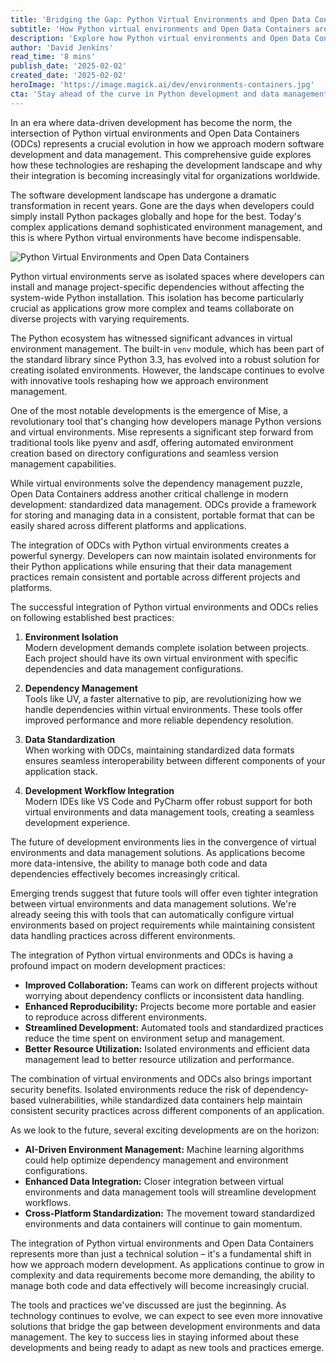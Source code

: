 ```yaml
---
title: 'Bridging the Gap: Python Virtual Environments and Open Data Containers in Modern Development'
subtitle: 'How Python virtual environments and Open Data Containers are reshaping modern software development'
description: 'Explore how Python virtual environments and Open Data Containers are revolutionizing modern software development. Learn about the latest tools, best practices, and future trends in environment management and data handling.'
author: 'David Jenkins'
read_time: '8 mins'
publish_date: '2025-02-02'
created_date: '2025-02-02'
heroImage: 'https://image.magick.ai/dev/environments-containers.jpg'
cta: 'Stay ahead of the curve in Python development and data management. Follow us on LinkedIn for regular updates on the latest tools, best practices, and industry insights that are shaping the future of software development.'
---
```


In an era where data-driven development has become the norm, the intersection of Python virtual environments and Open Data Containers (ODCs) represents a crucial evolution in how we approach modern software development and data management. This comprehensive guide explores how these technologies are reshaping the development landscape and why their integration is becoming increasingly vital for organizations worldwide.

The software development landscape has undergone a dramatic transformation in recent years. Gone are the days when developers could simply install Python packages globally and hope for the best. Today's complex applications demand sophisticated environment management, and this is where Python virtual environments have become indispensable.

![Python Virtual Environments and Open Data Containers](https://i.magick.ai/PIXE/1738515414233_magick_img.webp)

Python virtual environments serve as isolated spaces where developers can install and manage project-specific dependencies without affecting the system-wide Python installation. This isolation has become particularly crucial as applications grow more complex and teams collaborate on diverse projects with varying requirements.

The Python ecosystem has witnessed significant advances in virtual environment management. The built-in `venv` module, which has been part of the standard library since Python 3.3, has evolved into a robust solution for creating isolated environments. However, the landscape continues to evolve with innovative tools reshaping how we approach environment management.

One of the most notable developments is the emergence of Mise, a revolutionary tool that's changing how developers manage Python versions and virtual environments. Mise represents a significant step forward from traditional tools like pyenv and asdf, offering automated environment creation based on directory configurations and seamless version management capabilities.

While virtual environments solve the dependency management puzzle, Open Data Containers address another critical challenge in modern development: standardized data management. ODCs provide a framework for storing and managing data in a consistent, portable format that can be easily shared across different platforms and applications.

The integration of ODCs with Python virtual environments creates a powerful synergy. Developers can now maintain isolated environments for their Python applications while ensuring that their data management practices remain consistent and portable across different projects and platforms.

The successful integration of Python virtual environments and ODCs relies on following established best practices:

1. **Environment Isolation**  
   Modern development demands complete isolation between projects. Each project should have its own virtual environment with specific dependencies and data management configurations.

2. **Dependency Management**  
   Tools like UV, a faster alternative to pip, are revolutionizing how we handle dependencies within virtual environments. These tools offer improved performance and more reliable dependency resolution.

3. **Data Standardization**  
   When working with ODCs, maintaining standardized data formats ensures seamless interoperability between different components of your application stack.

4. **Development Workflow Integration**  
   Modern IDEs like VS Code and PyCharm offer robust support for both virtual environments and data management tools, creating a seamless development experience.

The future of development environments lies in the convergence of virtual environments and data management solutions. As applications become more data-intensive, the ability to manage both code and data dependencies effectively becomes increasingly critical.

Emerging trends suggest that future tools will offer even tighter integration between virtual environments and data management solutions. We're already seeing this with tools that can automatically configure virtual environments based on project requirements while maintaining consistent data handling practices across different environments.

The integration of Python virtual environments and ODCs is having a profound impact on modern development practices:

- **Improved Collaboration:** Teams can work on different projects without worrying about dependency conflicts or inconsistent data handling.
- **Enhanced Reproducibility:** Projects become more portable and easier to reproduce across different environments.
- **Streamlined Development:** Automated tools and standardized practices reduce the time spent on environment setup and management.
- **Better Resource Utilization:** Isolated environments and efficient data management lead to better resource utilization and performance.

The combination of virtual environments and ODCs also brings important security benefits. Isolated environments reduce the risk of dependency-based vulnerabilities, while standardized data containers help maintain consistent security practices across different components of an application.

As we look to the future, several exciting developments are on the horizon:

- **AI-Driven Environment Management:** Machine learning algorithms could help optimize dependency management and environment configurations.
- **Enhanced Data Integration:** Closer integration between virtual environments and data management tools will streamline development workflows.
- **Cross-Platform Standardization:** The movement toward standardized environments and data containers will continue to gain momentum.

The integration of Python virtual environments and Open Data Containers represents more than just a technical solution – it's a fundamental shift in how we approach modern development. As applications continue to grow in complexity and data requirements become more demanding, the ability to manage both code and data effectively will become increasingly crucial.

The tools and practices we've discussed are just the beginning. As technology continues to evolve, we can expect to see even more innovative solutions that bridge the gap between development environments and data management. The key to success lies in staying informed about these developments and being ready to adapt as new tools and practices emerge.